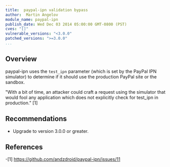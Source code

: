 ```yaml
---
title:  paypal-ipn validation bypass
author:  Martin Angelov
module_name: paypal-ipn
publish_date: Wed Dec 03 2014 05:00:00 GMT-0800 (PST) 
cves: "[]"
vulnerable_versions: "<3.0.0"
patched_versions: ">=3.0.0"
...
```


## Overview

paypal-ipn uses the `test_ipn` parameter (which is set by the PayPal IPN simulator) to determine if it should use the production PayPal site or the sandbox. 

"With a bit of time, an attacker could craft a request using the simulator that would fool any application which does not explicitly check for test_ipn in production." [1]


## Recommendations
- Upgrade to version 3.0.0 or greater.

## References
-[1] https://github.com/andzdroid/paypal-ipn/issues/11

